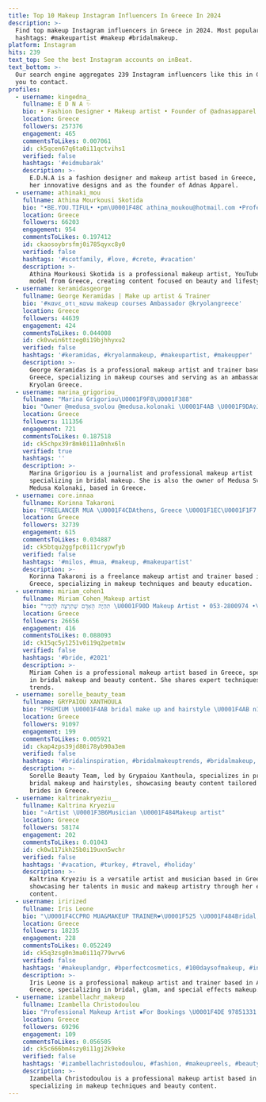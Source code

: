 ```yaml
---
title: Top 10 Makeup Instagram Influencers In Greece In 2024
description: >-
  Find top makeup Instagram influencers in Greece in 2024. Most popular
  hashtags: #makeupartist #makeup #bridalmakeup.
platform: Instagram
hits: 239
text_top: See the best Instagram accounts on inBeat.
text_bottom: >-
  Our search engine aggregates 239 Instagram influencers like this in Greece for
  you to contact.
profiles:
  - username: kingedna_
    fullname: E D N A ✨
    bio: • Fashion Designer • Makeup artist • Founder of @adnasapparel
    location: Greece
    followers: 257376
    engagement: 465
    commentsToLikes: 0.007061
    id: ck5qcen67q6ta0i11qctvihs1
    verified: false
    hashtags: '#eidmubarak'
    description: >-
      E.D.N.A is a fashion designer and makeup artist based in Greece, known for
      her innovative designs and as the founder of Adnas Apparel.
  - username: athinaki_mou
    fullname: Athina Mourkousi Skotida
    bio: "•BE.YOU.TIFUL• •pm\U0001F48C athina_moukou@hotmail.com •Professional MakeUp Artist / YouTuber / model / Image Maker / mama ♥️ ⬇️NEW BE.YOU.TIFUL VIDEO⬇️"
    location: Greece
    followers: 66203
    engagement: 954
    commentsToLikes: 0.197412
    id: ckaosoybrsfmj0i785qyxc8y0
    verified: false
    hashtags: '#scotfamily, #love, #crete, #vacation'
    description: >-
      Athina Mourkousi Skotida is a professional makeup artist, YouTuber, and
      model from Greece, creating content focused on beauty and lifestyle.
  - username: keramidasgeorge
    fullname: George Keramidas | Make up artist & Trainer
    bio: '#κανε_οτι_κανω makeup courses Ambassador @kryolangreece'
    location: Greece
    followers: 44639
    engagement: 424
    commentsToLikes: 0.044008
    id: ck0vwin6ttzeg0i19bjhhyxu2
    verified: false
    hashtags: '#keramidas, #kryolanmakeup, #makeupartist, #makeupper'
    description: >-
      George Keramidas is a professional makeup artist and trainer based in
      Greece, specializing in makeup courses and serving as an ambassador for
      Kryolan Greece.
  - username: marina_grigoriou_
    fullname: "Marina Grigoriou\U0001F9F8\U0001F388"
    bio: "Owner @medusa_svolou @medusa.kolonaki \U0001F4AB \U0001F9DA‍♀️Journalist\U0001F481\U0001F3FB‍♀️\U0001F4DD & Professional MUA\U0001F484Bridal Makeup✨ 1st RUNNER UP MISS HELLAS 2018\U0001F451 •For inquiries dm\U0001F4E9"
    location: Greece
    followers: 111356
    engagement: 721
    commentsToLikes: 0.187518
    id: ck5chpx39r8mk0i11a0nhx6ln
    verified: true
    hashtags: ''
    description: >-
      Marina Grigoriou is a journalist and professional makeup artist
      specializing in bridal makeup. She is also the owner of Medusa Svolou and
      Medusa Kolonaki, based in Greece.
  - username: core.innaa
    fullname: Korinna Takaroni
    bio: "FREELANCER MUA \U0001F4CDAthens, Greece \U0001F1EC\U0001F1F7 MAKEUP TRAINER\U0001F484 DOG MAMA LOUD AND PROUD \U0001F415 Η ζωή και το μπουκάλι, με φέρανε σ’ αυτο το χαλι\U0001F377\U0001F377"
    location: Greece
    followers: 32739
    engagement: 615
    commentsToLikes: 0.034887
    id: ck5btqu2ggfpc0i11crypwfyb
    verified: false
    hashtags: '#milos, #mua, #makeup, #makeupartist'
    description: >-
      Korinna Takaroni is a freelance makeup artist and trainer based in Athens,
      Greece, specializing in makeup techniques and beauty education.
  - username: miriam_cohen1
    fullname: Miriam Cohen_Makeup artist
    bio: "תִּהְיֶה הָאָדָם שֶׁתִּרְצֶה לְהַכִּיר \U0001F90D Makeup Artist • 053-2800974 •\U0001F484❤️"
    location: Greece
    followers: 26656
    engagement: 416
    commentsToLikes: 0.088093
    id: ck15qc5y1251v0i19q2petm1w
    verified: false
    hashtags: '#bride, #2021'
    description: >-
      Miriam Cohen is a professional makeup artist based in Greece, specializing
      in bridal makeup and beauty content. She shares expert techniques and
      trends.
  - username: sorelle_beauty_team
    fullname: GRYPAIOU XANTHOULA
    bio: "PREMIUM \U0001F4AB bridal make up and hairstyle \U0001F4AB n1 Bridal makeup \U0001F947 @greekinfluencersawards Συνεργάτες @yesidogr \U0001F470 Beauty blogger @likewomangr \U0001F484 Site"
    location: Greece
    followers: 91097
    engagement: 199
    commentsToLikes: 0.005921
    id: ckap4zps39jd80i78yb90a3em
    verified: false
    hashtags: '#bridalinspiration, #bridalmakeuptrends, #bridalmakeup, #bridetobe'
    description: >-
      Sorelle Beauty Team, led by Grypaiou Xanthoula, specializes in premium
      bridal makeup and hairstyles, showcasing beauty content tailored for
      brides in Greece.
  - username: kaltrinakryeziu__
    fullname: Kaltrina Kryeziu
    bio: "⭐️Artist \U0001F3B6Musician \U0001F484Makeup artist"
    location: Greece
    followers: 58174
    engagement: 202
    commentsToLikes: 0.01043
    id: ck0w117ikh25b0i19uxn5wchr
    verified: false
    hashtags: '#vacation, #turkey, #travel, #holiday'
    description: >-
      Kaltrina Kryeziu is a versatile artist and musician based in Greece,
      showcasing her talents in music and makeup artistry through her engaging
      content.
  - username: irirized
    fullname: Iris Leone
    bio: "\U0001F4CCPRO MUA&MAKEUP TRAINER❤️‍\U0001F525 \U0001F484Bridal,glam,sfx✨@irirized2 ✨ \U0001F4CDAthens,GR \U0001F947NYX dollsearch20 winner \U0001F4E9thisisirisleone@hotmail.com inquiries ⬇ Youtube⬇"
    location: Greece
    followers: 18235
    engagement: 228
    commentsToLikes: 0.052249
    id: ck5q3zsg0n3ma0i11q779wrw6
    verified: false
    hashtags: '#makeuplandgr, #bperfectcosmetics, #100daysofmakeup, #inglotcosmetics'
    description: >-
      Iris Leone is a professional makeup artist and trainer based in Athens,
      Greece, specializing in bridal, glam, and special effects makeup.
  - username: izambellachr_makeup
    fullname: Izambella Christodoulou
    bio: "Professional Makeup Artist ▪️For Bookings \U0001F4DE 97851331 no DM ▪️For Inquiries \U0001F4E9 izambella.chr@gmail.com"
    location: Greece
    followers: 69296
    engagement: 109
    commentsToLikes: 0.056505
    id: ck5c666bm4szy0i11gj2k9eke
    verified: false
    hashtags: '#izambellachristodoulou, #fashion, #makeupreels, #beauty'
    description: >-
      Izambella Christodoulou is a professional makeup artist based in Greece,
      specializing in makeup techniques and beauty content.
---
```


